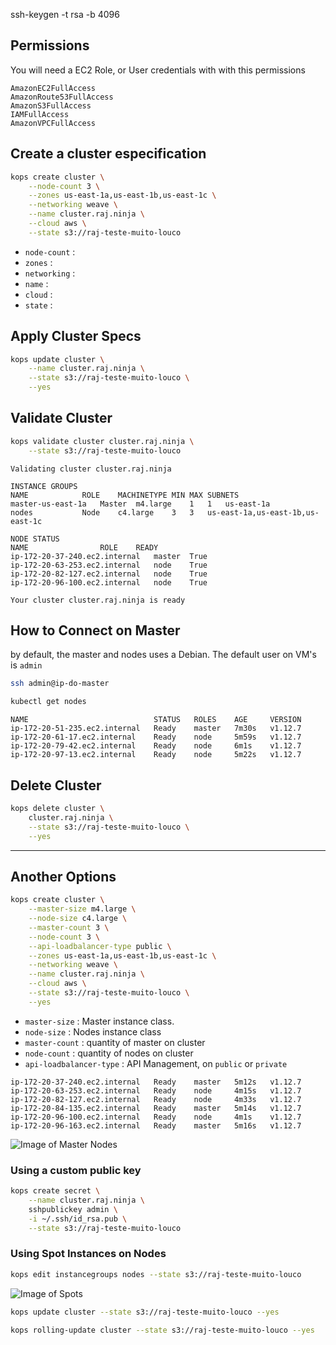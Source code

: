 

ssh-keygen -t rsa -b 4096

## Permissions

You will need a EC2 Role, or User credentials with with this permissions

```
AmazonEC2FullAccess
AmazonRoute53FullAccess
AmazonS3FullAccess
IAMFullAccess
AmazonVPCFullAccess
```


## Create a cluster especification

```bash
kops create cluster \
    --node-count 3 \
    --zones us-east-1a,us-east-1b,us-east-1c \
    --networking weave \
    --name cluster.raj.ninja \
    --cloud aws \
    --state s3://raj-teste-muito-louco
```

* `node-count` :
* `zones` :
* `networking` :
* `name` :
* `cloud` :
* `state` :


## Apply Cluster Specs

```bash
kops update cluster \
    --name cluster.raj.ninja \
    --state s3://raj-teste-muito-louco \
    --yes
```


## Validate Cluster

```bash
kops validate cluster cluster.raj.ninja \
    --state s3://raj-teste-muito-louco
```

```
Validating cluster cluster.raj.ninja

INSTANCE GROUPS
NAME			ROLE	MACHINETYPE	MIN	MAX	SUBNETS
master-us-east-1a	Master	m4.large	1	1	us-east-1a
nodes			Node	c4.large	3	3	us-east-1a,us-east-1b,us-east-1c

NODE STATUS
NAME				ROLE	READY
ip-172-20-37-240.ec2.internal	master	True
ip-172-20-63-253.ec2.internal	node	True
ip-172-20-82-127.ec2.internal	node	True
ip-172-20-96-100.ec2.internal	node	True

Your cluster cluster.raj.ninja is ready
```

## How to Connect on Master

by default, the master and nodes uses a Debian. The default user on VM's is `admin`

```bash
ssh admin@ip-do-master
```


```bash
kubectl get nodes
```

```
NAME                            STATUS   ROLES    AGE     VERSION
ip-172-20-51-235.ec2.internal   Ready    master   7m30s   v1.12.7
ip-172-20-61-17.ec2.internal    Ready    node     5m59s   v1.12.7
ip-172-20-79-42.ec2.internal    Ready    node     6m1s    v1.12.7
ip-172-20-97-13.ec2.internal    Ready    node     5m22s   v1.12.7
```

## Delete Cluster

```bash
kops delete cluster \
    cluster.raj.ninja \
    --state s3://raj-teste-muito-louco \
    --yes
```
------

## Another Options

```bash
kops create cluster \
    --master-size m4.large \
    --node-size c4.large \
    --master-count 3 \
    --node-count 3 \
    --api-loadbalancer-type public \
    --zones us-east-1a,us-east-1b,us-east-1c \
    --networking weave \
    --name cluster.raj.ninja \
    --cloud aws \
    --state s3://raj-teste-muito-louco \
    --yes
```

* `master-size` : Master instance class.
* `node-size` : Nodes instance class
* `master-count` : quantity of master on cluster
* `node-count` : quantity of nodes on cluster
* `api-loadbalancer-type` : API Management, on `public` or `private`


```
ip-172-20-37-240.ec2.internal   Ready    master   5m12s   v1.12.7
ip-172-20-63-253.ec2.internal   Ready    node     4m15s   v1.12.7
ip-172-20-82-127.ec2.internal   Ready    node     4m33s   v1.12.7
ip-172-20-84-135.ec2.internal   Ready    master   5m14s   v1.12.7
ip-172-20-96-100.ec2.internal   Ready    node     4m1s    v1.12.7
ip-172-20-96-163.ec2.internal   Ready    master   5m16s   v1.12.7
```

![Image of Master Nodes](.github/master-node-count.png)

### Using a custom public key

```bash
kops create secret \
    --name cluster.raj.ninja \
    sshpublickey admin \
    -i ~/.ssh/id_rsa.pub \
    --state s3://raj-teste-muito-louco
```


### Using Spot Instances on Nodes

```bash
kops edit instancegroups nodes --state s3://raj-teste-muito-louco
```

![Image of Spots](.github/spot-edit.png)

```bash
kops update cluster --state s3://raj-teste-muito-louco --yes
```

```bash
kops rolling-update cluster --state s3://raj-teste-muito-louco --yes
```


